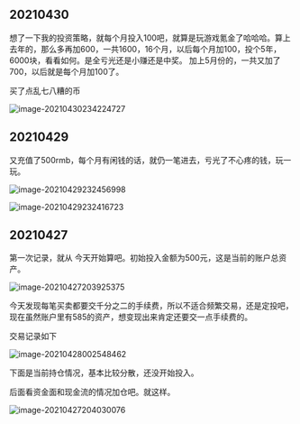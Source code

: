 ## 20210430

想了一下我的投资策略，就每个月投入100吧，就算是玩游戏氪金了哈哈哈。算上去年的，那么多再加600，一共1600，16个月，以后每个月加100，投个5年，6000块，看看如何。是全亏光还是小赚还是中奖。
加上5月份的，一共又加了700，以后就是每个月加100了。

买了点乱七八糟的币

![image-20210430234224727](C:\Users\82171\AppData\Roaming\Typora\typora-user-images\image-20210430234224727.png)





## 20210429

又充值了500rmb，每个月有闲钱的话，就仍一笔进去，亏光了不心疼的钱，玩一玩。



![image-20210429232456998](C:\Users\82171\AppData\Roaming\Typora\typora-user-images\image-20210429232456998.png)



![image-20210429232416723](C:\Users\82171\AppData\Roaming\Typora\typora-user-images\image-20210429232416723.png)

## 20210427

第一次记录，就从	今天开始算吧。初始投入金额为500元，这是当前的账户总资产。

![image-20210427203925375](C:\Users\82171\AppData\Roaming\Typora\typora-user-images\image-20210427203925375.png)



今天发现每笔买卖都要交千分之二的手续费，所以不适合频繁交易，还是定投吧，现在虽然账户里有585的资产，想变现出来肯定还要交一点手续费的。



交易记录如下

![image-20210428002548462](C:\Users\82171\AppData\Roaming\Typora\typora-user-images\image-20210428002548462.png)

下面是当前持仓情况，基本比较分散，还没开始投入。

后面看资金面和现金流的情况加仓吧。就这样。





![image-20210427204030076](C:\Users\82171\AppData\Roaming\Typora\typora-user-images\image-20210427204030076.png)





